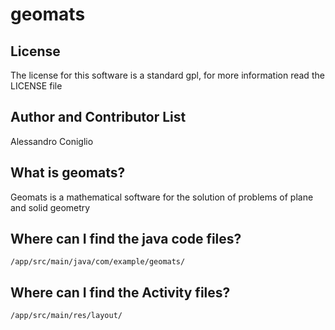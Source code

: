 geomats
======
License
----
The license for this software is a standard gpl, for more information read the LICENSE file

Author and Contributor List
----
Alessandro Coniglio

What is geomats?
----
Geomats is a mathematical software for the solution of problems of plane and solid geometry

Where can I find the java code files?
----
```
/app/src/main/java/com/example/geomats/
```

Where can I find the Activity files?
---
```
/app/src/main/res/layout/
```
